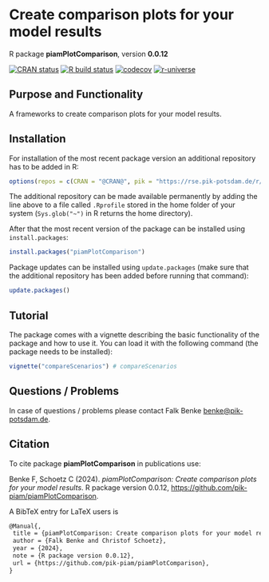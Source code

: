 # Create comparison plots for your model results

R package **piamPlotComparison**, version **0.0.12**

[![CRAN status](https://www.r-pkg.org/badges/version/piamPlotComparison)](https://cran.r-project.org/package=piamPlotComparison)  [![R build status](https://github.com/pik-piam/piamPlotComparison/workflows/check/badge.svg)](https://github.com/pik-piam/piamPlotComparison/actions) [![codecov](https://codecov.io/gh/pik-piam/piamPlotComparison/branch/master/graph/badge.svg)](https://app.codecov.io/gh/pik-piam/piamPlotComparison) [![r-universe](https://pik-piam.r-universe.dev/badges/piamPlotComparison)](https://pik-piam.r-universe.dev/builds)

## Purpose and Functionality

A frameworks to create comparison plots for your model results.


## Installation

For installation of the most recent package version an additional repository has to be added in R:

```r
options(repos = c(CRAN = "@CRAN@", pik = "https://rse.pik-potsdam.de/r/packages"))
```
The additional repository can be made available permanently by adding the line above to a file called `.Rprofile` stored in the home folder of your system (`Sys.glob("~")` in R returns the home directory).

After that the most recent version of the package can be installed using `install.packages`:

```r 
install.packages("piamPlotComparison")
```

Package updates can be installed using `update.packages` (make sure that the additional repository has been added before running that command):

```r 
update.packages()
```

## Tutorial

The package comes with a vignette describing the basic functionality of the package and how to use it. You can load it with the following command (the package needs to be installed):

```r
vignette("compareScenarios") # compareScenarios
```

## Questions / Problems

In case of questions / problems please contact Falk Benke <benke@pik-potsdam.de>.

## Citation

To cite package **piamPlotComparison** in publications use:

Benke F, Schoetz C (2024). _piamPlotComparison: Create comparison plots for your model results_. R package version 0.0.12, <https://github.com/pik-piam/piamPlotComparison>.

A BibTeX entry for LaTeX users is

 ```latex
@Manual{,
  title = {piamPlotComparison: Create comparison plots for your model results},
  author = {Falk Benke and Christof Schoetz},
  year = {2024},
  note = {R package version 0.0.12},
  url = {https://github.com/pik-piam/piamPlotComparison},
}
```
